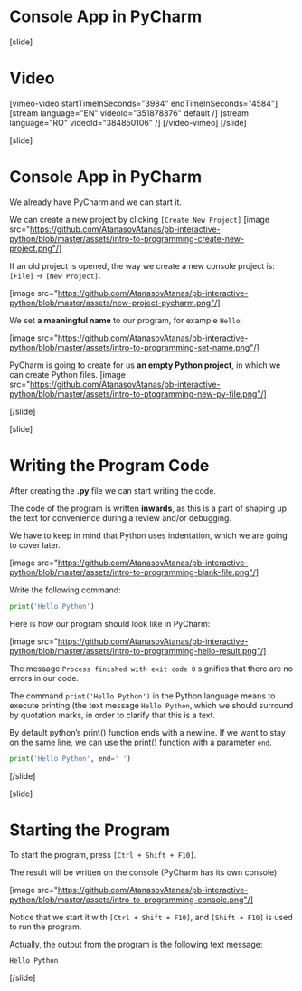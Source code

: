 # Console App in PyCharm

[slide]
# Video

[vimeo-video startTimeInSeconds="3984" endTimeInSeconds="4584"]
[stream language="EN" videoId="351878876" default /]
[stream language="RO" videoId="384850106"  /]
[/video-vimeo]
[/slide]

[slide]
# Console App in PyCharm
We already have PyCharm and we can start it. 

We can create a new project by clicking `[Create New Project]`
[image src="https://github.com/AtanasovAtanas/pb-interactive-python/blob/master/assets/intro-to-programming-create-new-project.png"/]

If an old project is opened, the way we create a new console project is: `[File]` → `[New Project]`.

[image src="https://github.com/AtanasovAtanas/pb-interactive-python/blob/master/assets/new-project-pycharm.png"/]

We set **a meaningful name** to our program, for example `Hello`:

[image src="https://github.com/AtanasovAtanas/pb-interactive-python/blob/master/assets/intro-to-programming-set-name.png"/]

PyCharm is going to create for us **an empty Python project**, in which we can create Python files. 
[image src="https://github.com/AtanasovAtanas/pb-interactive-python/blob/master/assets/intro-to-ptogramming-new-py-file.png"/]

[/slide]

[slide]
# Writing the Program Code
After creating the **.py** file we can start writing the code. 

The code of the program is written **inwards**, as this is a part of shaping up the text for convenience during a review and/or debugging.

We have to keep in mind that Python uses indentation, which we are going to cover later.

[image src="https://github.com/AtanasovAtanas/pb-interactive-python/blob/master/assets/intro-to-programming-blank-file.png"/]

Write the following command:
```python
print('Hello Python')
```

Here is how our program should look like in PyCharm:

[image src="https://github.com/AtanasovAtanas/pb-interactive-python/blob/master/assets/intro-to-programming-hello-result.png"/]

The message `Process finished with exit code 0` signifies that there are no errors in our code.

The command `print('Hello Python')` in the Python language means to execute printing (the text message `Hello Python`, which we should surround by quotation marks, in order to clarify that this is a text. 

By default python’s print() function ends with a newline. If we want to stay on the same line, we can use the print() function with a parameter `end`.
```python
print('Hello Python', end=' ')
```

[/slide]

[slide]
# Starting the Program
To start the program, press `[Ctrl + Shift + F10]`. 

The result will be written on the console (PyCharm has its own console):

[image src="https://github.com/AtanasovAtanas/pb-interactive-python/blob/master/assets/intro-to-programming-console.png"/]

Notice that we start it with `[Ctrl + Shift + F10]`, and `[Shift + F10]` is used to run the program.

Actually, the output from the program is the following text message:
```
Hello Python
```

[/slide]

